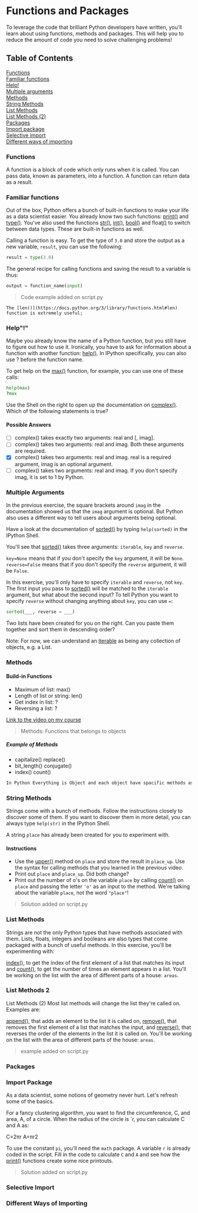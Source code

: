 # Functions and Packages

To leverage the code that brilliant Python developers have written, you'll learn about using functions, methods and packages. This will help you to reduce the amount of code you need to solve challenging problems!

## Table of Contents

[Functions](#functions)  
[Familiar functions](#familiar-functions)  
[Help!](#help)  
[Multiple arguments](#multiple-arguments)  
[Methods](#methods)  
[String Methods](#string-methods)  
[List Methods](#list-methods)  
[List Methods (2)](#list-methods-2)  
[Packages](#packages)  
[Import package](#import-package)  
[Selective import](#selective-import)  
[Different ways of importing](#different-ways-importing)  

### Functions

A function is a block of code which only runs when it is called.
You can pass data, known as parameters, into a function.
A function can return data as a result.

### Familiar functions

Out of the box, Python offers a bunch of built-in functions to make your life as a data scientist easier. You already know two such functions: [print()](https://docs.python.org/3/library/functions.html#print) and [type()](https://docs.python.org/3/library/functions.html#type). You've also used the functions [str()](https://docs.python.org/3/library/functions.html#func-str), [int()](https://docs.python.org/3/library/functions.html#int), [bool()](https://docs.python.org/3/library/functions.html#bool) and floa[t()](https://docs.python.org/3/library/functions.html#float) to switch between data types. These are built-in functions as well.

Calling a function is easy. To get the type of `3.0` and store the output as a new variable, `result`, you can use the following:

```py
result = type(3.0)
```

The general recipe for calling functions and saving the result to a variable is thus:

```py
output = function_name(input)
```

 > Code example added on script.py

`The [len()](https://docs.python.org/3/library/functions.html#len) function is extremely useful;`

### Help"&#33;"

Maybe you already know the name of a Python function, but you still have to figure out how to use it. Ironically, you have to ask for information about a function with another function: [help()](https://docs.python.org/3/library/functions.html#help). In IPython specifically, you can also use ? before the function name.

To get help on the [max()](https://docs.python.org/3/library/functions.html#max) function, for example, you can use one of these calls:

```py
help(max)
?max
```

Use the Shell on the right to open up the documentation on [complex()](https://docs.python.org/3/library/functions.html#complex). Which of the following statements is true?

#### Possible Answers

- [ ] complex() takes exactly two arguments: real and [, imag].  
- [ ] complex() takes two arguments: real and imag. Both these arguments are required.  
- [x] complex() takes two arguments: real and imag. real is a required argument, imag is an optional argument.  
- [ ] complex() takes two arguments: real and imag. If you don't specify imag, it is set to 1 by Python.

### Multiple Arguments

In the previous exercise, the square brackets around `imag` in the documentation showed us that the `imag` argument is optional. But Python also uses a different way to tell users about arguments being optional.

Have a look at the documentation of [sorted()](https://docs.python.org/3/library/functions.html#sorted) by typing `help(sorted)` in the IPython Shell.

You'll see that [sorted()](https://docs.python.org/3/library/functions.html#sorted) takes three arguments: `iterable`, `key` and `reverse`.

`key=None` means that if you don't specify the `key` argument, it will be `None`. `reverse=False` means that if you don't specify the `reverse` argument, it will be `False`.

In this exercise, you'll only have to specify `iterable` and `reverse`, not `key`. The first input you pass to [sorted()](https://docs.python.org/3/library/functions.html#sorted) will be matched to the `iterable` argument, but what about the second input? To tell Python you want to specify `reverse` without changing anything about `key`, you can use `=`:

```py
sorted(___, reverse = ___)
```

Two lists have been created for you on the right. Can you paste them together and sort them in descending order?

Note: For now, we can understand an [iterable](https://docs.python.org/2/glossary.html#term-iterable) as being any collection of objects, e.g. a List.

### Methods

#### Build-in Functions

- Maximum of list: max()
- Length of list or string: len()
- Get index in list: ?
- Reversing a list: ?

[Link to the video on my course](https://campus.datacamp.com/courses/intro-to-python-for-data-science/chapter-3-functions-and-packages?ex=5)

> Methods: Functions that belongs to objects

##### Example of Methods

- capitalize()  replace()
- bit_length()  conjugate()
- index()   count()

```txt
In Python Everything is Object and each object have spacific methods associated, depending on the type
```

### String Methods

Strings come with a bunch of methods. Follow the instructions closely to discover some of them. If you want to discover them in more detail, you can always type `help(str)` in the IPython Shell.

A string `place` has already been created for you to experiment with.

#### Instructions

- Use the [upper()](https://docs.python.org/3/library/stdtypes.html#str.upper) method on `place` and store the result in `place_up`. Use the syntax for calling methods that you learned in the previous video.
- Print out `place` and `place_up`. Did both change?
- Print out the number of o's on the variable `place` by calling [count()](https://docs.python.org/3/library/stdtypes.html#str.count) on `place` and passing the letter `'o'` as an input to the method. We're talking about the variable `place`, not the word `"place"`!

> Solution added on script.py

### List Methods

Strings are not the only Python types that have methods associated with them. Lists, floats, integers and booleans are also types that come packaged with a bunch of useful methods. In this exercise, you'll be experimenting with:

[index()](https://docs.python.org/3/library/stdtypes.html#str.index), to get the index of the first element of a list that matches its input and
[count()](https://docs.python.org/3/library/stdtypes.html#str.count), to get the number of times an element appears in a list.
You'll be working on the list with the area of different parts of a house: `areas`.

### List Methods 2

List Methods (2)
Most list methods will change the list they're called on. Examples are:

[append()](https://docs.python.org/3/library/stdtypes.html#typesseq-mutable), that adds an element to the list it is called on,
[remove()](https://docs.python.org/3/library/stdtypes.html#typesseq-mutable), that removes the first element of a list that matches the input, and
[reverse()](https://docs.python.org/3/library/stdtypes.html#typesseq-mutable), that reverses the order of the elements in the list it is called on.
You'll be working on the list with the area of different parts of the house: `areas`.

> example added on script.py

### Packages

### Import Package

As a data scientist, some notions of geometry never hurt. Let's refresh some of the basics.

For a fancy clustering algorithm, you want to find the circumference, C, and area, A, of a circle. When the radius of the circle is `r, you can calculate C and A as:

C=2πr
A=πr2

To use the constant `pi`, you'll need the `math` package. A variable `r` is already coded in the script. Fill in the code to calculate `C` and `A` and see how the [print()](https://docs.python.org/3/library/functions.html#print) functions create some nice printouts.

> Solution added on script.py

### Selective Import

### Different Ways of Importing